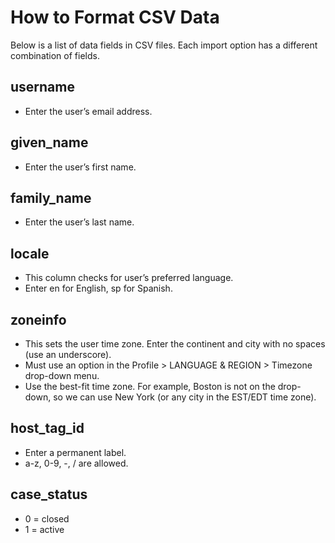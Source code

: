 # How to Format CSV Data

Below is a list of data fields in CSV files. Each import option has a different combination of fields.

## username

- Enter the user’s email address.

## given_name

- Enter the user’s first name.

## family_name

- Enter the user’s last name.

## locale

- This column checks for user’s preferred language.
- Enter en for English, sp for Spanish.

## zoneinfo

- This sets the user time zone. Enter the continent and city with no spaces (use an underscore).
- Must use an option in the Profile > LANGUAGE & REGION > Timezone drop-down menu.
- Use the best-fit time zone. For example, Boston is not on the drop-down, so we can use New York (or any city in the EST/EDT time zone).

## host_tag_id

- Enter a permanent label.
- a-z, 0-9, -, / are allowed.

## case_status

- 0 = closed
- 1 = active
